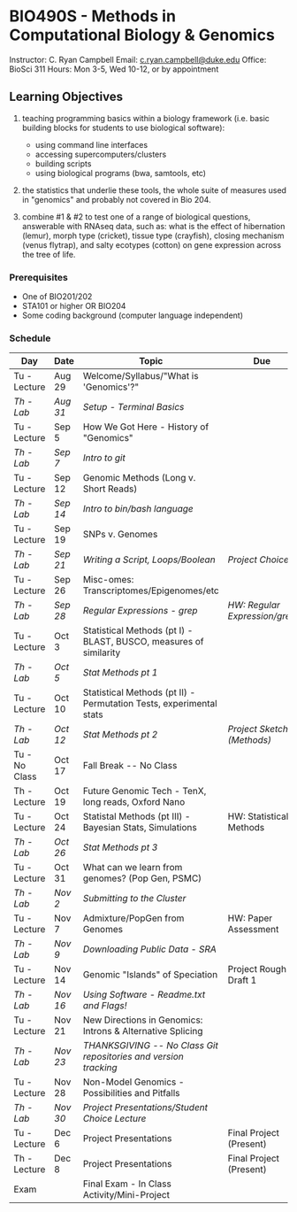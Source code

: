 # BIO490S - Methods in Computational Biology & Genomics

Instructor: C. Ryan Campbell
Email: [c.ryan.campbell@duke.edu](c.ryan.campbell@duke.edu)
Office: BioSci 311
Hours: Mon 3-5, Wed 10-12, or by appointment

## Learning Objectives			
1. teaching programming basics within a biology framework (i.e. basic building blocks for students to use biological software):
	* using command line interfaces
	* accessing supercomputers/clusters
	* building scripts
	* using biological programs (bwa, samtools, etc)

2. the statistics that underlie these tools, the whole suite of measures used in "genomics" and probably not covered in Bio 204.

3. combine #1 & #2 to test one of a range of biological questions, answerable with RNAseq data, such as: what is the effect of hibernation (lemur), morph type (cricket), tissue type (crayfish), closing mechanism (venus flytrap), and salty ecotypes (cotton) on gene expression across the tree of life.

### Prerequisites
- One of BIO201/202
- STA101 or higher OR BIO204
- Some coding background (computer language independent)

### Schedule
|Day|Date|Topic|Due|
|-------------|-------------|-----------------------------------------------------|-------------|
|Tu - Lecture|Aug 29|Welcome/Syllabus/"What is 'Genomics'?"||
|_Th - Lab_|_Aug 31_|_Setup - Terminal Basics_||
|Tu - Lecture|Sep 5|How We Got Here - History of "Genomics"||
|_Th - Lab_|_Sep 7_|_Intro to git_||
|Tu - Lecture|Sep 12|Genomic Methods (Long v. Short Reads)||
|_Th - Lab_|_Sep 14_|_Intro to bin/bash language_||
|Tu - Lecture|Sep 19|SNPs v. Genomes||
|_Th - Lab_|_Sep 21_|_Writing a Script, Loops/Boolean_|_Project Choice_|
|Tu - Lecture|Sep 26|Misc-omes: Transcriptomes/Epigenomes/etc||
|_Th - Lab_|_Sep 28_|_Regular Expressions - grep_|_HW: Regular Expression/grep_|
|Tu - Lecture|Oct 3|Statistical Methods (pt I) - BLAST, BUSCO, measures of similarity||
|_Th - Lab_|_Oct 5_|_Stat Methods pt 1_||
|Tu - Lecture|Oct 10|Statistical Methods (pt II) - Permutation Tests, experimental stats||
|_Th - Lab_|_Oct 12_|_Stat Methods pt 2_|_Project Sketch (Methods)_|
|Tu - No Class|Oct 17|Fall Break -- No Class||
|Th - Lecture|Oct 19|Future Genomic Tech - TenX, long reads, Oxford Nano||
|Tu - Lecture|Oct 24|Statistal Methods (pt III) - Bayesian Stats, Simulations|HW: Statistical Methods|
|_Th - Lab_|_Oct 26_|_Stat Methods pt 3_||
|Tu - Lecture|Oct 31|What can we learn from genomes? (Pop Gen, PSMC)||
|_Th - Lab_|_Nov 2_|_Submitting to the Cluster_||
|Tu - Lecture|Nov 7|Admixture/PopGen from Genomes|HW: Paper Assessment|
|_Th - Lab_|_Nov 9_|_Downloading Public Data - SRA_||
|Tu - Lecture|Nov 14|Genomic "Islands" of Speciation|Project Rough Draft 1|
|_Th - Lab_|_Nov 16_|_Using Software - Readme.txt and Flags!_||
|Tu - Lecture|Nov 21|New Directions in Genomics: Introns & Alternative Splicing||
|_Th - Lab_|_Nov 23_|_THANKSGIVING -- No Class Git repositories and version tracking_||
|Tu - Lecture|Nov 28|Non-Model Genomics - Possibilities and Pitfalls||
|_Th - Lab_|_Nov 30_|_Project Presentations/Student Choice Lecture_||
|Tu - Lecture|Dec 6|Project Presentations|Final Project (Present)|
|Th - Lecture|Dec 8|Project Presentations|Final Project (Present)|
|Exam| |Final Exam - In Class Activity/Mini-Project||